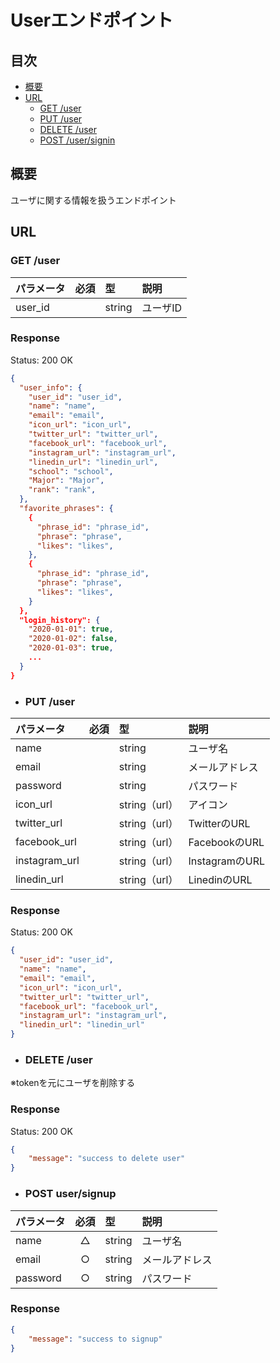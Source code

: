 # Userエンドポイント

## 目次
- [概要](#概要)
- [URL](#url)
  - [GET /user](#get-user)
  - [PUT /user](#put-user)
  - [DELETE /user](#delete-user)
  - [POST /user/signin](#post-usersignin)


## 概要
ユーザに関する情報を扱うエンドポイント

## URL
### GET /user

| パラメータ | 必須 | 型 | 説明 |
|:-----------|:----:|:---|:-----|
| user_id    |      | string | ユーザID |

### Response

Status: 200 OK

```json
{
  "user_info": {
    "user_id": "user_id",
    "name": "name",
    "email": "email",
    "icon_url": "icon_url",
    "twitter_url": "twitter_url",
    "facebook_url": "facebook_url",
    "instagram_url": "instagram_url",
    "linedin_url": "linedin_url",
    "school": "school",
    "Major": "Major",
    "rank": "rank",
  },
  "favorite_phrases": {
    {
      "phrase_id": "phrase_id",
      "phrase": "phrase",
      "likes": "likes",
    },
    {
      "phrase_id": "phrase_id",
      "phrase": "phrase",
      "likes": "likes",
    }
  },
  "login_history": {
    "2020-01-01": true,
    "2020-01-02": false,
    "2020-01-03": true,
    ...
  }
}
```

- ### PUT /user

| パラメータ | 必須 | 型 | 説明 |
|:-----------|:----:|:---|:-----|
| name       |      | string | ユーザ名 |
| email      |      | string | メールアドレス |
| password   |      | string | パスワード |
| icon_url       |      | string（url） | アイコン |
| twitter_url    |      | string（url） | TwitterのURL |
| facebook_url   |      | string（url） | FacebookのURL |
| instagram_url  |      | string（url） | InstagramのURL |
| linedin_url    |      | string（url） | LinedinのURL |

### Response 

Status: 200 OK

```json
{
  "user_id": "user_id",
  "name": "name",
  "email": "email",
  "icon_url": "icon_url",
  "twitter_url": "twitter_url",
  "facebook_url": "facebook_url",
  "instagram_url": "instagram_url",
  "linedin_url": "linedin_url"
}
```

- ### DELETE /user

※tokenを元にユーザを削除する

### Response

Status: 200 OK

```json
{
    "message": "success to delete user"
}
```

- ### POST user/signup

| パラメータ | 必須 | 型 | 説明 |
|:-----------|:----:|:---|:-----|
| name       | △    | string | ユーザ名 |
| email      | ○    | string | メールアドレス |
| password   | ○    | string | パスワード |

### Response

```json
{
    "message": "success to signup"
}
```
